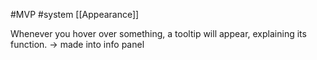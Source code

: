 #MVP 
#system 
[[Appearance]]

Whenever you hover over something, a tooltip will appear, explaining its function.
-> made into info panel